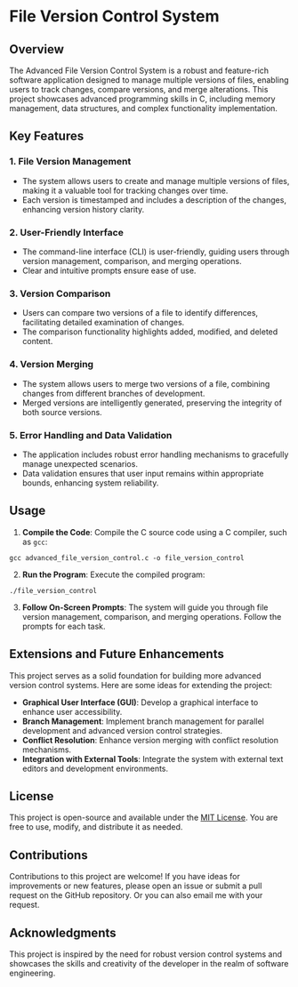 # File Version Control System

## Overview

The Advanced File Version Control System is a robust and feature-rich software application designed to manage multiple versions of files, enabling users to track changes, compare versions, and merge alterations. This project showcases advanced programming skills in C, including memory management, data structures, and complex functionality implementation.

## Key Features

### 1. File Version Management

- The system allows users to create and manage multiple versions of files, making it a valuable tool for tracking changes over time.
- Each version is timestamped and includes a description of the changes, enhancing version history clarity.

### 2. User-Friendly Interface

- The command-line interface (CLI) is user-friendly, guiding users through version management, comparison, and merging operations.
- Clear and intuitive prompts ensure ease of use.

### 3. Version Comparison

- Users can compare two versions of a file to identify differences, facilitating detailed examination of changes.
- The comparison functionality highlights added, modified, and deleted content.

### 4. Version Merging

- The system allows users to merge two versions of a file, combining changes from different branches of development.
- Merged versions are intelligently generated, preserving the integrity of both source versions.

### 5. Error Handling and Data Validation

- The application includes robust error handling mechanisms to gracefully manage unexpected scenarios.
- Data validation ensures that user input remains within appropriate bounds, enhancing system reliability.

## Usage

1. **Compile the Code**: Compile the C source code using a C compiler, such as `gcc`:

`gcc advanced_file_version_control.c -o file_version_control`

2. **Run the Program**: Execute the compiled program:

`./file_version_control`

3. **Follow On-Screen Prompts**: The system will guide you through file version management, comparison, and merging operations. Follow the prompts for each task.

## Extensions and Future Enhancements

This project serves as a solid foundation for building more advanced version control systems. Here are some ideas for extending the project:

- **Graphical User Interface (GUI)**: Develop a graphical interface to enhance user accessibility.
- **Branch Management**: Implement branch management for parallel development and advanced version control strategies.
- **Conflict Resolution**: Enhance version merging with conflict resolution mechanisms.
- **Integration with External Tools**: Integrate the system with external text editors and development environments.

## License

This project is open-source and available under the [MIT License](LICENSE). You are free to use, modify, and distribute it as needed.

## Contributions

Contributions to this project are welcome! If you have ideas for improvements or new features, please open an issue or submit a pull request on the GitHub repository. Or you can also email me with your request.

## Acknowledgments

This project is inspired by the need for robust version control systems and showcases the skills and creativity of the developer in the realm of software engineering.
